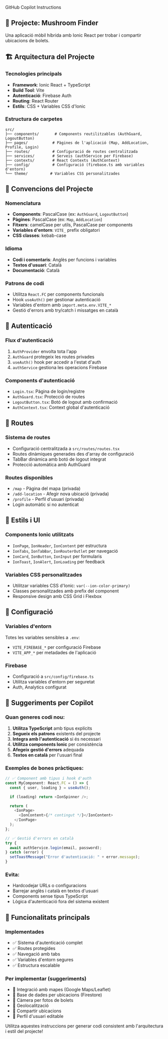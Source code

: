  GitHub Copilot Instructions

## 📱 Projecte: Mushroom Finder

Una aplicació mòbil híbrida amb Ionic React per trobar i compartir ubicacions de bolets.

## 🏗️ Arquitectura del Projecte

### Tecnologies principals

- **Framework**: Ionic React + TypeScript
- **Build Tool**: Vite
- **Autenticació**: Firebase Auth
- **Routing**: React Router
- **Estils**: CSS + Variables CSS d'Ionic

### Estructura de carpetes

```
src/
├── components/       # Components reutilitzables (AuthGuard, LogoutButton)
├── pages/           # Pàgines de l'aplicació (Map, AddLocation, Profile, Login)
├── routes/          # Configuració de routes centralitzada
├── services/        # Serveis (authService per Firebase)
├── contexts/        # React Contexts (AuthContext)
├── config/          # Configuració (firebase.ts amb variables d'entorn)
└── theme/          # Variables CSS personalitzades
```

## 🎯 Convencions del Projecte

### Nomenclatura

- **Components**: PascalCase (ex: `AuthGuard`, `LogoutButton`)
- **Pàgines**: PascalCase (ex: `Map`, `AddLocation`)
- **Fitxers**: camelCase per utils, PascalCase per components
- **Variables d'entorn**: `VITE_` prefix obligatori
- **CSS classes**: kebab-case

### Idioma

- **Codi i comentaris**: Anglès per funcions i variables
- **Textos d'usuari**: Català
- **Documentació**: Català

### Patrons de codi

- Utilitza `React.FC` per components funcionals
- Hook `useAuth()` per gestionar autenticació
- Variables d'entorn amb `import.meta.env.VITE_*`
- Gestió d'errors amb try/catch i missatges en català

## 🔐 Autenticació

### Flux d'autenticació

1. `AuthProvider` envolta tota l'app
2. `AuthGuard` protegeix les routes privades
3. `useAuth()` hook per accedir a l'estat d'auth
4. `authService` gestiona les operacions Firebase

### Components d'autenticació

- `Login.tsx`: Pàgina de login/registre
- `AuthGuard.tsx`: Protecció de routes
- `LogoutButton.tsx`: Botó de logout amb confirmació
- `AuthContext.tsx`: Context global d'autenticació

## 🧭 Routes

### Sistema de routes

- Configuració centralitzada a `src/routes/routes.tsx`
- Routes dinàmiques generades des d'array de configuració
- TabBar dinàmica amb botó de logout integrat
- Protecció automàtica amb AuthGuard

### Routes disponibles

- `/map` - Pàgina del mapa (privada)
- `/add-location` - Afegir nova ubicació (privada)
- `/profile` - Perfil d'usuari (privada)
- Login automàtic si no autenticat

## 🎨 Estils i UI

### Components Ionic utilitzats

- `IonPage`, `IonHeader`, `IonContent` per estructura
- `IonTabs`, `IonTabBar`, `IonRouterOutlet` per navegació
- `IonCard`, `IonButton`, `IonInput` per formularis
- `IonToast`, `IonAlert`, `IonLoading` per feedback

### Variables CSS personalitzades

- Utilitzar variables CSS d'Ionic: `var(--ion-color-primary)`
- Classes personalitzades amb prefix del component
- Responsive design amb CSS Grid i Flexbox

## 🔧 Configuració

### Variables d'entorn

Totes les variables sensibles a `.env`:

- `VITE_FIREBASE_*` per configuració Firebase
- `VITE_APP_*` per metadades de l'aplicació

### Firebase

- Configuració a `src/config/firebase.ts`
- Utilitza variables d'entorn per seguretat
- Auth, Analytics configurat

## 📝 Suggeriments per Copilot

### Quan generes codi nou:

1. **Utilitza TypeScript** amb tipus explícits
2. **Segueix els patrons** existents del projecte
3. **Integra amb l'autenticació** si és necessari
4. **Utilitza components Ionic** per consistència
5. **Afegeix gestió d'errors** adequada
6. **Textos en català** per l'usuari final

### Exemples de bones pràctiques:

```typescript
// ✅ Component amb tipus i hook d'auth
const MyComponent: React.FC = () => {
  const { user, loading } = useAuth();

  if (loading) return <IonSpinner />;

  return (
    <IonPage>
      <IonContent>{/* contingut */}</IonContent>
    </IonPage>
  );
};

// ✅ Gestió d'errors en català
try {
  await authService.login(email, password);
} catch (error) {
  setToastMessage("Error d'autenticació: " + error.message);
}
```

### Evita:

- Hardcodejar URLs o configuracions
- Barrejar anglès i català en textos d'usuari
- Components sense tipus TypeScript
- Lògica d'autenticació fora del sistema existent

## 🚀 Funcionalitats principals

### Implementades

- ✅ Sistema d'autenticació complet
- ✅ Routes protegides
- ✅ Navegació amb tabs
- ✅ Variables d'entorn segures
- ✅ Estructura escalable

### Per implementar (suggeriments)

- 🔄 Integració amb mapes (Google Maps/Leaflet)
- 🔄 Base de dades per ubicacions (Firestore)
- 🔄 Càmera per fotos de bolets
- 🔄 Geolocalització
- 🔄 Compartir ubicacions
- 🔄 Perfil d'usuari editable

Utilitza aquestes instruccions per generar codi consistent amb l'arquitectura i estil del projecte!
